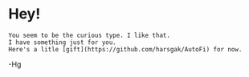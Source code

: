 # Hey!

	You seem to be the curious type. I like that.  
	I have something just for you.  
	Here's a litle [gift](https://github.com/harsgak/AutoFi) for now.
		
-Hg